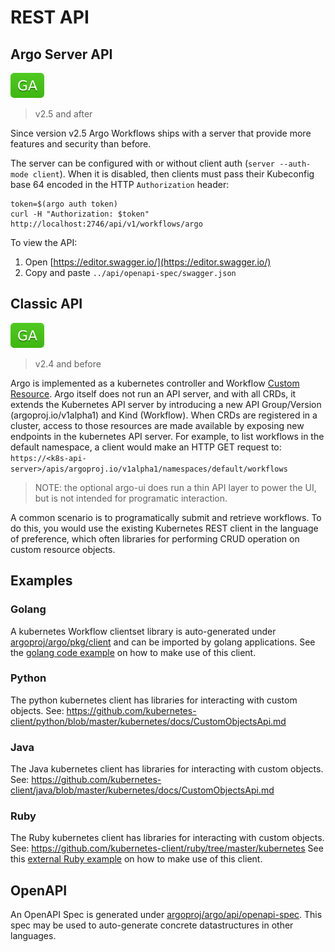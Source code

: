 # REST API

## Argo Server API

![GA](assets/ga.svg)

> v2.5 and after

Since version v2.5 Argo Workflows ships with a server that provide more features and security than before.

The server can be configured with or without client auth (`server --auth-mode client`). When it is disabled, then clients must pass their Kubeconfig base 64 encoded in the HTTP `Authorization` header:

```
token=$(argo auth token)
curl -H "Authorization: $token" http://localhost:2746/api/v1/workflows/argo
```

To view the API:
 
1. Open [https://editor.swagger.io/](https://editor.swagger.io/)
2. Copy and paste `../api/openapi-spec/swagger.json`

## Classic API

![ga](assets/ga.svg)

> v2.4 and before

Argo is implemented as a kubernetes controller and Workflow [Custom Resource](https://kubernetes.io/docs/concepts/extend-kubernetes/api-extension/custom-resources/).
Argo itself does not run an API server, and with all CRDs, it extends the Kubernetes API server by
introducing a new API Group/Version (argoproj.io/v1alpha1) and Kind (Workflow). When CRDs are
registered in a cluster, access to those resources are made available by exposing new endpoints in
the kubernetes API server. For example, to list workflows in the default namespace, a client would
make an HTTP GET request to: `https://<k8s-api-server>/apis/argoproj.io/v1alpha1/namespaces/default/workflows`

> NOTE: the optional argo-ui does run a thin API layer to power the UI, but is not intended for
  programatic interaction.

A common scenario is to programatically submit and retrieve workflows. To do this, you would use the
existing Kubernetes REST client in the language of preference, which often libraries for performing
CRUD operation on custom resource objects.

## Examples

### Golang 

A kubernetes Workflow clientset library is auto-generated under [argoproj/argo/pkg/client](https://github.com/argoproj/argo/tree/master/pkg/client) and can be imported by golang
applications. See the [golang code example](../examples/example-golang/main.go) on how to make use of this client.

### Python
The python kubernetes client has libraries for interacting with custom objects. See: https://github.com/kubernetes-client/python/blob/master/kubernetes/docs/CustomObjectsApi.md


### Java
The Java kubernetes client has libraries for interacting with custom objects. See:
https://github.com/kubernetes-client/java/blob/master/kubernetes/docs/CustomObjectsApi.md

### Ruby
The Ruby kubernetes client has libraries for interacting with custom objects. See:
https://github.com/kubernetes-client/ruby/tree/master/kubernetes
See this [external Ruby example](https://github.com/fischerjulian/argo_workflows_ruby_example) on how to make use of this client.

## OpenAPI

An OpenAPI Spec is generated under [argoproj/argo/api/openapi-spec](https://github.com/argoproj/argo/blob/master/api/openapi-spec/swagger.json). This spec may be
used to auto-generate concrete datastructures in other languages.
